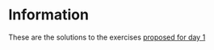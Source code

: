 # Information

These are the solutions to the exercises [proposed for day 1](https://github.com/cursosLabra/semWebKGs/raw/main/slides/15_Exercises_RDF.pdf)

